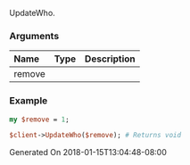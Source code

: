 UpdateWho.
### Arguments
**Name**|**Type**|**Description**
:---|:---|:---
remove||

### Example

```perl
my $remove = 1;

$client->UpdateWho($remove); # Returns void
```


Generated On 2018-01-15T13:04:48-08:00